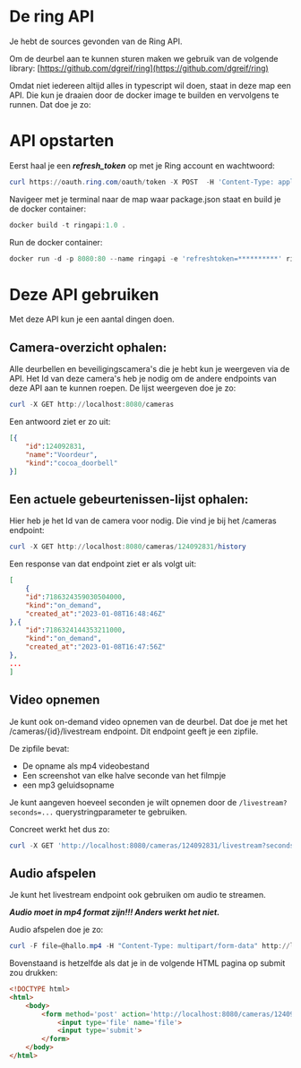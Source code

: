 # De ring API

Je hebt de sources gevonden van de Ring API.

Om de deurbel aan te kunnen sturen maken we gebruik van de volgende library: [https://github.com/dgreif/ring](https://github.com/dgreif/ring)

Omdat niet iedereen altijd alles in typescript wil doen, staat in deze map een API. Die kun je draaien door de docker image te builden en vervolgens te runnen. Dat doe je zo:

# API opstarten
Eerst haal je een ___**refresh_token**___ op met je Ring account en wachtwoord:
```powershell
curl https://oauth.ring.com/oauth/token -X POST  -H 'Content-Type: application/x-www-form-urlencoded' -d 'grant_type=password&username=*****&password=*****&client_id=RingWindows&scope=client'
```

Navigeer met je terminal naar de map waar package.json staat en build je de docker container:
```powershell
docker build -t ringapi:1.0 .
```

Run de docker container:
```powershell
docker run -d -p 8080:80 --name ringapi -e 'refreshtoken=**********' ringapi:1.0
```

# Deze API gebruiken

Met deze API kun je een aantal dingen doen. 

## Camera-overzicht ophalen:
Alle deurbellen en beveiligingscamera's die je hebt kun je weergeven via de API. Het Id van deze camera's heb je nodig om de andere endpoints van deze API aan te kunnen roepen. De lijst weergeven doe je zo:

```powershell
curl -X GET http://localhost:8080/cameras
```

Een antwoord ziet er zo uit:
```JSON
[{
    "id":124092831,
    "name":"Voordeur",
    "kind":"cocoa_doorbell"
}]
```

## Een actuele gebeurtenissen-lijst ophalen:
Hier heb je het Id van de camera voor nodig. Die vind je bij het /cameras endpoint:

```powershell
curl -X GET http://localhost:8080/cameras/124092831/history
```

Een response van dat endpoint ziet er als volgt uit:
```JSON
[
    {
    "id":7186324359030504000,
    "kind":"on_demand",
    "created_at":"2023-01-08T16:48:46Z"
},{
    "id":7186324144353211000,
    "kind":"on_demand",
    "created_at":"2023-01-08T16:47:56Z"
},
...
]
```

## Video opnemen
Je kunt ook on-demand video opnemen van de deurbel. Dat doe je met het /cameras/{id}/livestream endpoint. Dit endpoint geeft je een zipfile.

De zipfile bevat:

* De opname als mp4 videobestand
* Een screenshot van elke halve seconde van het filmpje
* een mp3 geluidsopname

Je kunt aangeven hoeveel seconden je wilt opnemen door de `/livestream?seconds=...` querystringparameter te gebruiken.

Concreet werkt het dus zo:
```powershell
curl -X GET 'http://localhost:8080/cameras/124092831/livestream?seconds=2' > test.zip
```

## Audio afspelen
Je kunt het livestream endpoint ook gebruiken om audio te streamen.

___**Audio moet in mp4 format zijn!!! Anders werkt het niet.**___

Audio afspelen doe je zo:
```powershell
curl -F file=@hallo.mp4 -H "Content-Type: multipart/form-data" http://localhost:80/cameras/124092831/livestream 
```

Bovenstaand is hetzelfde als dat je in de volgende HTML pagina op submit zou drukken:

```html
<!DOCTYPE html>
<html>
    <body>
        <form method='post' action='http://localhost:8080/cameras/124092831/livestream' enctype="multipart/form-data">
            <input type='file' name='file'>
            <input type='submit'>
        </form>
    </body>
</html>
```

